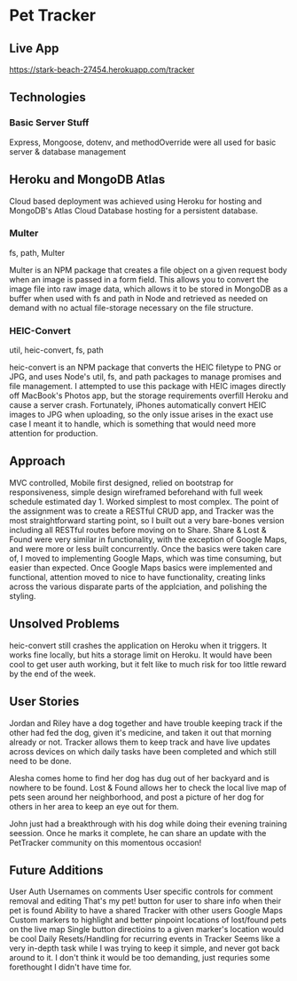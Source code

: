 # Pet Tracker

## Live App 
https://stark-beach-27454.herokuapp.com/tracker

## Technologies
### Basic Server Stuff
Express, Mongoose, dotenv, and methodOverride were all used for basic server & database management

## Heroku and MongoDB Atlas
Cloud based deployment was achieved using Heroku for hosting and MongoDB's Atlas Cloud Database hosting for a persistent database.

### Multer
fs, path, Multer

Multer is an NPM package that creates a file object on a given request body when an image is passed in a form field. This allows you to convert the image file into raw image data, which allows it to be stored in MongoDB as a buffer when used with fs and path in Node and retrieved as needed on demand with no actual file-storage necessary on the file structure.

### HEIC-Convert
util, heic-convert, fs, path

heic-convert is an NPM package that converts the HEIC filetype to PNG or JPG, and uses Node's util, fs, and path packages to manage promises and file management. I attempted to use this package with HEIC images directly off MacBook's Photos app, but the storage requirements overfill Heroku and cause a server crash. Fortunately, iPhones automatically convert HEIC images to JPG when uploading, so the only issue arises in the exact use case I meant it to handle, which is something that would need more attention for production.

## Approach
MVC controlled, Mobile first designed, relied on bootstrap for responsiveness, simple design wireframed beforehand with full week schedule estimated day 1.
Worked simplest to most complex. The point of the assignment was to create a RESTful CRUD app, and Tracker was the most straightforward starting point, so I built out a very bare-bones version including all RESTful routes before moving on to Share. Share & Lost & Found were very similar in functionality, with the exception of Google Maps, and were more or less built concurrently. Once the basics were taken care of, I moved to implementing Google Maps, which was time consuming, but easier than expected. Once Google Maps basics were implemented and functional, attention moved to nice to have functionality, creating links across the various disparate parts of the applciation, and polishing the styling.

## Unsolved Problems
heic-convert still crashes the application on Heroku when it triggers. It works fine locally, but hits a storage limit on Heroku.
It would have been cool to get user auth working, but it felt like to much risk for too little reward by the end of the week.

## User Stories 
Jordan and Riley have a dog together and have trouble keeping track if the other had fed the dog, given it's medicine, and taken it out that morning already or not. Tracker allows them to keep track and have live updates across devices on which daily tasks have been completed and which still need to be done.

Alesha comes home to find her dog has dug out of her backyard and is nowhere to be found. Lost & Found allows her to check the local live map of pets seen around her neighborhood, and post a picture of her dog for others in her area to keep an eye out for them.

John just had a breakthrough with his dog while doing their evening training seession. Once he marks it complete, he can share an update with the PetTracker community on this momentous occasion!

## Future Additions
User Auth
  Usernames on comments
  User specific controls for comment removal and editing
  That's my pet! button for user to share info when their pet is found
  Ability to have a shared Tracker with other users
Google Maps
  Custom markers to highlight and better pinpoint locations of lost/found pets on the live map
  Single button directioins to a given marker's location would be cool
Daily Resets/Handling for recurring events in Tracker
  Seems like a very in-depth task while I was trying to keep it simple, and never got back around to it. I don't think it would be too demanding, just requries some forethought I didn't have time for.
  
